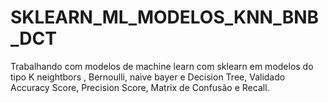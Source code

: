 # SKLEARN_ML_MODELOS_KNN_BNB_DCT
Trabalhando com modelos de machine learn com sklearn em modelos do tipo K neightbors , Bernoulli, naive bayer e Decision Tree, Validado Accuracy Score, Precision Score, Matrix de Confusão e Recall.
